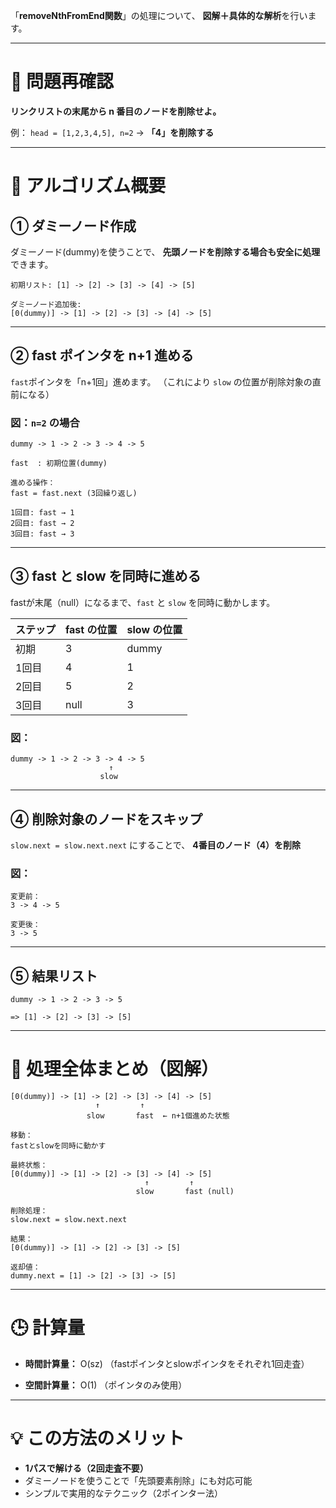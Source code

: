 「**removeNthFromEnd関数**」の処理について、
**図解＋具体的な解析**を行います。

---

# 🎯 **問題再確認**

**リンクリストの末尾から n 番目のノードを削除せよ。**

例：
`head = [1,2,3,4,5], n=2`
→ **「4」を削除する**

---

# 🚀 **アルゴリズム概要**

## ① **ダミーノード作成**

ダミーノード(dummy)を使うことで、
**先頭ノードを削除する場合も安全に処理**できます。

```
初期リスト: [1] -> [2] -> [3] -> [4] -> [5]

ダミーノード追加後:
[0(dummy)] -> [1] -> [2] -> [3] -> [4] -> [5]
```

---

## ② **fast ポインタを n+1 進める**

`fast`ポインタを「n+1回」進めます。
（これにより `slow` の位置が削除対象の直前になる）

### 図：`n=2` の場合

```
dummy -> 1 -> 2 -> 3 -> 4 -> 5

fast  : 初期位置(dummy)

進める操作：
fast = fast.next (3回繰り返し)

1回目: fast → 1
2回目: fast → 2
3回目: fast → 3
```

---

## ③ **fast と slow を同時に進める**

fastが末尾（null）になるまで、`fast` と `slow` を同時に動かします。

| ステップ | fast の位置 | slow の位置 |
| -------- | ----------- | ----------- |
| 初期     | 3           | dummy       |
| 1回目    | 4           | 1           |
| 2回目    | 5           | 2           |
| 3回目    | null        | 3           |

### 図：

```
dummy -> 1 -> 2 -> 3 -> 4 -> 5
                      ↑
                    slow
```

---

## ④ **削除対象のノードをスキップ**

`slow.next = slow.next.next` にすることで、
**4番目のノード（4）を削除**

### 図：

```
変更前：
3 -> 4 -> 5

変更後：
3 -> 5
```

---

## ⑤ **結果リスト**

```
dummy -> 1 -> 2 -> 3 -> 5

=> [1] -> [2] -> [3] -> [5]
```

---

# 🧠 **処理全体まとめ（図解）**

```
[0(dummy)] -> [1] -> [2] -> [3] -> [4] -> [5]
                   ↑         ↑
                 slow       fast  ← n+1個進めた状態

移動：
fastとslowを同時に動かす

最終状態：
[0(dummy)] -> [1] -> [2] -> [3] -> [4] -> [5]
                              ↑         ↑
                            slow       fast (null)

削除処理：
slow.next = slow.next.next

結果：
[0(dummy)] -> [1] -> [2] -> [3] -> [5]

返却値：
dummy.next = [1] -> [2] -> [3] -> [5]
```

---

# 🕒 **計算量**

- **時間計算量：**
  O(sz) （fastポインタとslowポインタをそれぞれ1回走査）

- **空間計算量：**
  O(1) （ポインタのみ使用）

---

# 💡 **この方法のメリット**

- **1パスで解ける（2回走査不要）**
- ダミーノードを使うことで「先頭要素削除」にも対応可能
- シンプルで実用的なテクニック（2ポインター法）
